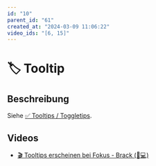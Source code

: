 ```yaml
---
id: "10"
parent_id: "61"
created_at: "2024-03-09 11:06:22"
video_ids: "[6, 15]"
---
```


# 🏷️ Tooltip

## Beschreibung

Siehe [✅ Tooltips / Toggletips](/de/wcag/4.1.2a-erweiterte-steuerelemente-widgets/tooltips-toggletips).

## Videos

- [🎬 Tooltips erscheinen bei Fokus - Brack (💚💻)](/de/videos/tooltips-erscheinen-bei-fokus-brack)
